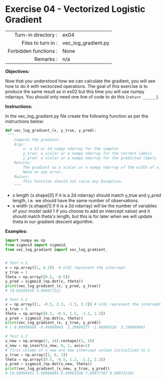 # Exercise 04 - Vectorized Logistic Gradient

|                         |                         |
| -----------------------:| ----------------------- |
|   Turn-in directory :   |  ex04                   |
|   Files to turn in :    |  vec_log_gradient.py    |
|   Forbidden functions : |  None                   |
|   Remarks :             |  n/a                    |

**Objectives:**

Now that you understood how we can calculate the gradient, you will see how to do it with vectorized operations.
The goal of this exercise is to produce the same result as in ex02 but this time you will use numpy ndarrays.
You should only need one line of code to do this (`return ______`).

**Instructions:**

In the vec_log_gradient.py file create the following function as per the instructions below: 
```python
def vec_log_gradient_(x, y_true, y_pred):
 """
    Compute the gradient.
    Args:
        x: a 1d or 2d numpy ndarray for the samples
        y_true: a scalar or a numpy ndarray for the correct labels
        y_pred: a scalar or a numpy ndarray for the predicted labels
    Returns: 
        The gradient as a scalar or a numpy ndarray of the width of x.
        None on any error.
    Raises:
        This function should not raise any Exception.
    """
```
  
* x length (x.shape[0] if it is a 2d ndarray) should match y_true and y_pred length, i.e. we should have the same number of observations.
* x width (x.shape[1] if it is a 2d ndarray) will be the number of variables of your model (add 1 if you choose to add an intercept value) and it should match theta's length, but this is for later when we will update theta in our gradient descent algorithm.

**Examples:**
```python
import numpy as np
from sigmoid import sigmoid_
from vec_log_gradient import vec_log_gradient_


# Test n.1
x = np.array([1, 4.2])  # x[0] represent the intercept
y_true = 1
theta = np.array([0.5, -0.5])
y_pred = sigmoid_(np.dot(x, theta))
print(vec_log_gradient_(x, y_pred, y_true))
# [0.83201839 3.49447722]

# Test n.2
x = np.array([1, -0.5, 2.3, -1.5, 3.2]) # x[0] represent the intercept
y_true = 0
theta = np.array([0.5, -0.5, 1.2, -1.2, 2.3])
y_pred = sigmoid_(np.dot(x, theta))
print(vec_log_gradient_(x, y_true, y_pred))
# [ 0.99999686 -0.49999843  2.29999277 -1.49999528  3.19998994]

# Test n.3
x_new = np.arange(2, 14).reshape((3, 4))
x_new = np.insert(x_new, 0, 1, axis=1)
# first column of x_new are now intercept values initialized to 1
y_true = np.array([1, 0, 1])
theta = np.array([0.5, -0.5, 1.2, -1.2, 2.3])
y_pred = sigmoid_(np.dot(x_new, theta))
print(vec_log_gradient_(x_new, y_true, y_pred))
# [0.99994451 5.99988885 6.99983336 7.99977787 8.99972238]
```
